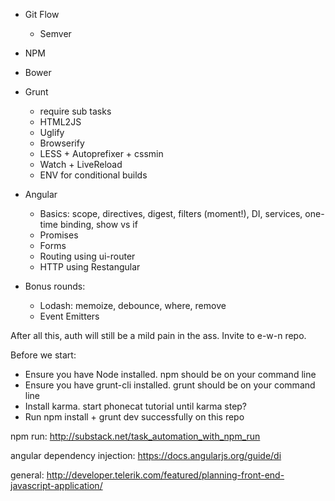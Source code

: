 - Git Flow
  - Semver

- NPM
- Bower

- Grunt
  - require sub tasks
  - HTML2JS
  - Uglify
  - Browserify
  - LESS + Autoprefixer + cssmin
  - Watch + LiveReload
  - ENV for conditional builds

- Angular
  - Basics: scope, directives, digest, filters (moment!), DI, services, one-time binding, show vs if
  - Promises
  - Forms
  - Routing using ui-router
  - HTTP using Restangular

- Bonus rounds:
  - Lodash: memoize, debounce, where, remove
  - Event Emitters


After all this, auth will still be a mild pain in the ass. Invite to e-w-n repo.



Before we start:
- Ensure you have Node installed. npm should be on your command line
- Ensure you have grunt-cli installed. grunt should be on your command line
- Install karma. start phonecat tutorial until karma step?
- Run npm install + grunt dev successfully on this repo


npm run:
http://substack.net/task_automation_with_npm_run

angular dependency injection:
https://docs.angularjs.org/guide/di

general:
http://developer.telerik.com/featured/planning-front-end-javascript-application/
